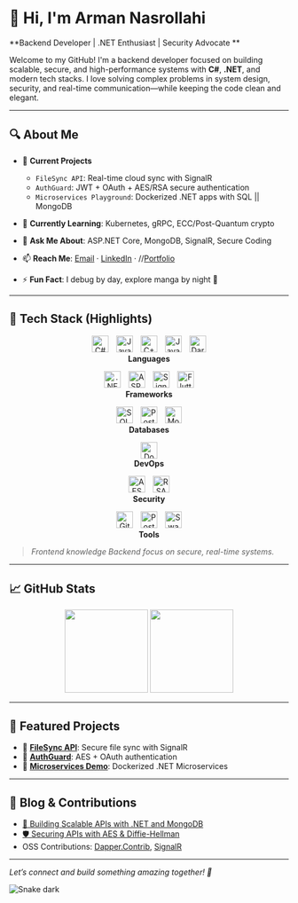 # 👋 Hi, I'm Arman Nasrollahi  
**Backend Developer | .NET Enthusiast | Security Advocate **

Welcome to my GitHub! I'm a backend developer focused on building scalable, secure, and high-performance systems with **C#**, **.NET**, and modern tech stacks. I love solving complex problems in system design, security, and real-time communication—while keeping the code clean and elegant.

---

## 🔍 About Me
- 🔭 **Current Projects**  
  - `FileSync API`: Real-time cloud sync with SignalR  
  - `AuthGuard`: JWT + OAuth + AES/RSA secure authentication  
  - `Microservices Playground`: Dockerized .NET apps with SQL || MongoDB  

- 🌱 **Currently Learning**: Kubernetes, gRPC, ECC/Post-Quantum crypto  
- 💬 **Ask Me About**: ASP.NET Core, MongoDB, SignalR, Secure Coding  
- 📫 **Reach Me**: [Email](mailto:your-email) · [LinkedIn](https://www.linkedin.com/in/your-profile) · //[Portfolio](https://your-portfolio.com)  
- ⚡ **Fun Fact**: I debug by day, explore manga by night 🌙  

---

## 🧰 Tech Stack (Highlights)

<div align="center">

  <!-- LANGUAGES -->
  <p>
    <img src="https://img.icons8.com/?size=100&id=55204&format=png&color=000000" width="30" alt="C#" />
    <img src="https://img.icons8.com/?size=100&id=2572&format=png&color=000000" width="30" alt="Java" style="margin-left: 10px;" />
    <img src="https://img.icons8.com/?size=100&id=44328&format=png&color=000000" width="30" alt="C++" style="margin-left: 10px;" />
    <img src="https://img.icons8.com/?size=100&id=39853&format=png&color=000000" width="30" alt="JavaScript" style="margin-left: 10px;" />
    <img src="https://img.icons8.com/?size=100&id=I7aUeNbXczzf&format=png&color=000000" width="30" alt="Dart" style="margin-left: 10px;" />
    <br/>
    <strong>Languages</strong>
  </p>

  <!-- FRAMEWORKS -->
  <p>
    <img src="" width="30" alt=".NET" />
    <img src="https://img.icons8.com/?size=100&id=1BC75jFEBED6&format=png&color=000000" width="30" alt="ASP.NET" style="margin-left: 10px;" />
    <img src="https://dotnet.microsoft.com/blob-assets/images/illustrations/swimlane-azure-signalr-logo.svg" width="30" alt="SignalR" style="margin-left: 10px;" />
    <img src="https://img.icons8.com/?size=100&id=undefined&format=png&color=000000" width="30" alt="Flutter" style="margin-left: 10px;" />
    <br/>
    <strong>Frameworks</strong>
  </p>

  <!-- DATABASES -->
  <p>
    <img src="https://img.icons8.com/?size=100&id=laYYF3dV0Iew&format=png&color=000000" width="30" alt="SQL Server" />
    <img src="https://img.icons8.com/?size=100&id=25010&format=png&color=000000" width="30" alt="PostgreSQL" style="margin-left: 10px;" />
    <img src="https://img.icons8.com/?size=100&id=tBBf3P8HL0vR&format=png&color=000000" width="30" alt="MongoDB" style="margin-left: 10px;" />
    <br/>
    <strong>Databases</strong>
  </p>

  <!-- DEVOPS -->
  <p>
    <img src="https://raw.githubusercontent.com/danielcranney/readme-generator/main/public/icons/skills/docker-colored.svg" width="30" alt="Docker" />
    <br/>
    <strong>DevOps</strong>
  </p>

  <!-- SECURITY -->
  <p>
    <img src="https://img.icons8.com/?size=100&id=54811&format=png&color=00000)" width="30" alt="AES" title="AES" />
    <img src="https://img.icons8.com/?size=100&id=ntVSh0Ope4ZO&format=png&color=000000" width="30" style="margin-left: 10px;" alt="RSA" title="RSA" />
    <br/>
    <strong>Security</strong>
  </p>

  <!-- TOOLS -->
  <p>
    <img src="https://raw.githubusercontent.com/danielcranney/readme-generator/main/public/icons/skills/git-colored.svg" width="30" alt="Git" />
    <img src="https://img.icons8.com/?size=100&id=QEQQKirln6Tf&format=png&color=000000" width="30" alt="Postman" style="margin-left: 10px;" />
    <img src="https://img.icons8.com/?size=100&id=undefined&format=png&color=000000" width="30" alt="Swagger" style="margin-left: 10px;" />
    <br/>
    <strong>Tools</strong>
  </p>

</div>

> *Frontend knowledge Backend focus on secure, real-time systems.*

---

## 📈 GitHub Stats  
<p align="center">
  <img src="https://github-readme-stats.vercel.app/api?username=ArmanNS1&show_icons=true&theme=dracula&hide_border=true" height="150" />
  <img src="https://github-readme-stats.vercel.app/api/top-langs/?username=ArmanNS1&layout=compact&theme=dracula&hide_border=true" height="150" />
</p>

---

## 🌟 Featured Projects
- 🔹 [**FileSync API**](https://github.com/ArmanNS1/): Secure file sync with SignalR  
- 🔹 [**AuthGuard**](https://github.com/ArmanNS1/): AES + OAuth authentication  
- 🔹 [**Microservices Demo**](https://github.com/ArmanNS1/): Dockerized .NET Microservices  

---

## 📝 Blog & Contributions
- [🔐 Building Scalable APIs with .NET and MongoDB](https://your-blog.com/post1)  
- [🛡️ Securing APIs with AES & Diffie-Hellman](https://your-blog.com/post2)  
- OSS Contributions: [Dapper.Contrib](https://github.com/DapperLib/Dapper.Contrib), [SignalR](https://github.com/dotnet/aspnetcore)

---

*Let’s connect and build something amazing together! 🚀*

![Snake dark](https://raw.githubusercontent.com/ArmanNS1/ArmanNasrollahi/output/github-contribution-grid-snake-dark.svg)
</div>
